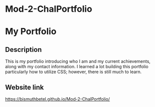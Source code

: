# Mod-2-ChalPortfolio

# My Portfolio

## Description

This is my portfolio introducing who I am and my current achievements, along with my contact information. I learned a lot building this portfolio particularly how to utilize CSS; however, there is still much to learn.


## Website link

https://bismuthbetel.github.io/Mod-2-ChalPortfolio/
